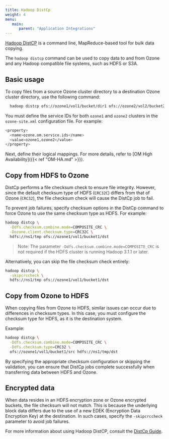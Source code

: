 ```yaml
---
title: Hadoop DistCp
weight: 4
menu:
   main:
      parent: "Application Integrations"
---
```

<!---
  Licensed to the Apache Software Foundation (ASF) under one or more
  contributor license agreements.  See the NOTICE file distributed with
  this work for additional information regarding copyright ownership.
  The ASF licenses this file to You under the Apache License, Version 2.0
  (the "License"); you may not use this file except in compliance with
  the License.  You may obtain a copy of the License at

      http://www.apache.org/licenses/LICENSE-2.0

  Unless required by applicable law or agreed to in writing, software
  distributed under the License is distributed on an "AS IS" BASIS,
  WITHOUT WARRANTIES OR CONDITIONS OF ANY KIND, either express or implied.
  See the License for the specific language governing permissions and
  limitations under the License.
-->

[Hadoop DistCP](https://hadoop.apache.org/docs/current/hadoop-distcp/DistCp.html) is a command line, MapReduce-based tool for bulk data copying.

The `hadoop distcp` command can be used to copy data to and from Ozone and any Hadoop compatible file systems, such as HDFS or S3A.

## Basic usage

To copy files from a source Ozone cluster directory to a destination Ozone cluster directory, use the following command:

```bash
  hadoop distcp ofs://ozone1/vol1/bucket/dir1 ofs://ozone2/vol2/bucket2/dir2
```

You must define the service IDs for both `ozone1` and `ozone2` clusters in the `ozone-site.xml` configuration file. For example:
```bash
<property>
  <name>ozone.om.service.ids</name>
  <value>ozone1,ozone2</value>
</property>
```

Next, define their logical mappings. For more details, refer to [OM High Availability]({{< ref "OM-HA.md" >}}).

## Copy from HDFS to Ozone

DistCp performs a file checksum check to ensure file integrity. However, since the default checksum type of HDFS (`CRC32C`) differs from that of Ozone (`CRC32`), the file checksum check will cause the DistCp job to fail.

To prevent job failures, specify checksum options in the DistCp command to force Ozone to use the same checksum type as HDFS. For example:

```bash
hadoop distcp \
  -Ddfs.checksum.combine.mode=COMPOSITE_CRC \
  -Dozone.client.checksum.type=CRC32C \
  hdfs://ns1/tmp ofs://ozone1/vol1/bucket1/dst
```

> Note: The parameter `-Ddfs.checksum.combine.mode=COMPOSITE_CRC` is not required if the HDFS cluster is running Hadoop 3.1.1 or later.

Alternatively, you can skip the file checksum check entirely:

```bash
hadoop distcp \
  -skipcrccheck \
  hdfs://ns1/tmp ofs://ozone1/vol1/bucket1/dst
```

## Copy from Ozone to HDFS

When copying files from Ozone to HDFS, similar issues can occur due to differences in checksum types. In this case, you must configure the checksum type for HDFS, as it is the destination system.

Example:

```bash
hadoop distcp \
  -Ddfs.checksum.combine.mode=COMPOSITE_CRC \
  -Ddfs.checksum.type=CRC32 \
  ofs://ozone1/vol1/bucket1/src hdfs://ns1/tmp/dst 
```

By specifying the appropriate checksum configuration or skipping the validation, you can ensure that DistCp jobs complete successfully when transferring data between HDFS and Ozone.

## Encrypted data

When data resides in an HDFS encryption zone or Ozone encrypted buckets, the file checksum will not match. This is because the underlying block data differs due to the use of a new EDEK (Encryption Data Encryption Key) at the destination. In such cases, specify the `-skipcrccheck` parameter to avoid job failures.

For more information about using Hadoop DistCP, consult the [DistCp Guide](https://hadoop.apache.org/docs/current/hadoop-distcp/DistCp.html).
